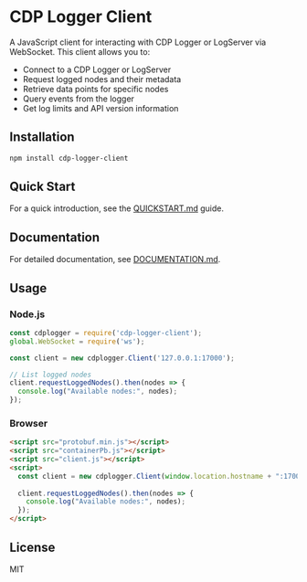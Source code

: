# CDP Logger Client

A JavaScript client for interacting with CDP Logger or LogServer via WebSocket. This client allows you to:
- Connect to a CDP Logger or LogServer
- Request logged nodes and their metadata
- Retrieve data points for specific nodes
- Query events from the logger
- Get log limits and API version information

## Installation

```bash
npm install cdp-logger-client
```

## Quick Start

For a quick introduction, see the [QUICKSTART.md](QUICKSTART.md) guide.

## Documentation

For detailed documentation, see [DOCUMENTATION.md](DOCUMENTATION.md).

## Usage

### Node.js

```javascript
const cdplogger = require('cdp-logger-client');
global.WebSocket = require('ws');

const client = new cdplogger.Client('127.0.0.1:17000');

// List logged nodes
client.requestLoggedNodes().then(nodes => {
  console.log("Available nodes:", nodes);
});
```

### Browser

```html
<script src="protobuf.min.js"></script>
<script src="containerPb.js"></script>
<script src="client.js"></script>
<script>
  const client = new cdplogger.Client(window.location.hostname + ":17000");
  
  client.requestLoggedNodes().then(nodes => {
    console.log("Available nodes:", nodes);
  });
</script>
```

## License

MIT